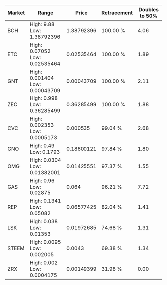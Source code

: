 | Market | Range | Price| Retracement | Doubles to 50% |
| --- | --- | --- | --- | --- |
| BCH | High: 9.88<br />Low: 1.38792396 | 1.38792396 | 100.00 % | 4.06 |
| ETC | High: 0.07052<br />Low: 0.02535464 | 0.02535464 | 100.00 % | 1.89 |
| GNT | High: 0.001404<br />Low: 0.00043709 | 0.00043709 | 100.00 % | 2.11 |
| ZEC | High: 0.998<br />Low: 0.36285499 | 0.36285499 | 100.00 % | 1.88 |
| CVC | High: 0.002353<br />Low: 0.0005173 | 0.000535 | 99.04 % | 2.68 |
| GNO | High: 0.49<br />Low: 0.1793 | 0.18600121 | 97.84 % | 1.80 |
| OMG | High: 0.0304<br />Low: 0.01382001 | 0.01425551 | 97.37 % | 1.55 |
| GAS | High: 0.96<br />Low: 0.02875 | 0.064 | 96.21 % | 7.72 |
| REP | High: 0.1341<br />Low: 0.05082 | 0.06577425 | 82.04 % | 1.41 |
| LSK | High: 0.038<br />Low: 0.01353 | 0.01972685 | 74.68 % | 1.31 |
| STEEM | High: 0.0095<br />Low: 0.002005 | 0.0043 | 69.38 % | 1.34 |
| ZRX | High: 0.002<br />Low: 0.0004175 | 0.00149399 | 31.98 % | 0.00 |
